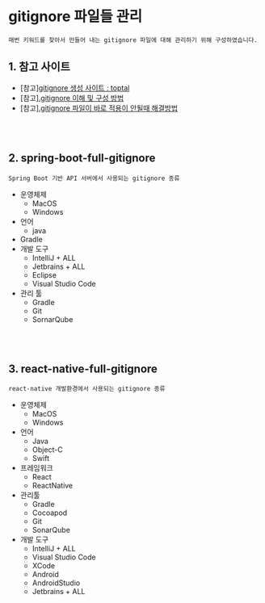 # gitignore 파일들 관리

    매번 키워드를 찾아서 만들어 내는 gitignore 파일에 대해 관리하기 위해 구성하였습니다.


## 1. 참고 사이트 

* [참고][gitignore 생성 사이트 : toptal](https://www.toptal.com/developers/gitignore)
* [참고][.gitignore 이해 및 구성 방법](https://adjh54.tistory.com/16)
* [참고][.gitignore 파일이 바로 적용이 안될때 해결방법](https://adjh54.tistory.com/376)


<br/>
<br/>

## 2. spring-boot-full-gitignore

    Spring Boot 기반 API 서버에서 사용되는 gitignore 종류

* 운영체제
    * MacOS
    * Windows
* 언어
    * java  
* Gradle
* 개발 도구
    * IntelliJ + ALL
    * Jetbrains + ALL
    * Eclipse
    * Visual Studio Code
* 관리 툴
    * Gradle
    * Git
    * SornarQube


<br/>
<br/>

## 3. react-native-full-gitignore

    react-native 개발환경에서 사용되는 gitignore 종류 

* 운영체제
    * MacOS
    * Windows
* 언어
    * Java
    * Object-C
    * Swift
* 프레임워크
    * React
    * ReactNative
* 관리툴
    * Gradle
    * Cocoapod
    * Git
    * SonarQube
* 개발 도구 
    * IntelliJ + ALL
    * Visual Studio Code
    * XCode
    * Android
    * AndroidStudio
    * Jetbrains + ALL